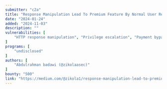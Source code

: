 ```yaml
---
submitter: "c2a"
title: "Response Manipulation Lead To Premium Feature By Normal User Reward of $500"
date: "2024-01-24"
added: "2024-11-03"
description: ""
vulnerabilities: [
    "HTTP response manipulation", "Privilege escalation", "Payment bypass"
]
programs: [
    "undisclosed"
]
authors: [
    "Abdulrahman badawi (@zikolaasec)"
]
bounty: "500"
link: "https://medium.com/@zikola1/response-manipulation-lead-to-premium-feature-by-normal-user-reward-of-500-43381f769ab1"
---
```




